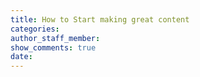 ```yaml
---
title: How to Start making great content
categories:
author_staff_member:
show_comments: true
date:
---
```

